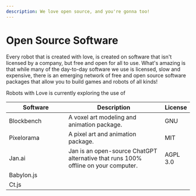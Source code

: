 ```yaml
---
description: We love open source, and you're gonna too!
---
```


# Open Source Software

Every robot that is created with love,  is created on software that isn't licensed by a company, but free and open for all to use. What's amazing is that while many of the day-to-day software we use is licensed, slow and expensive, there is an emerging network of free and open source software packages that allow you to build games and robots of all kinds!

Robots with Love is currently exploring the use of&#x20;

<table><thead><tr><th width="160">Software</th><th width="284">Description</th><th>License</th></tr></thead><tbody><tr><td>Blockbench</td><td>A voxel art modeling and animation package.</td><td>GNU </td></tr><tr><td>Pixelorama</td><td>A pixel art and animation package.</td><td>MIT</td></tr><tr><td>Jan.ai</td><td>Jan is an open-source ChatGPT alternative that runs 100% offline on your computer.</td><td>AGPL 3.0</td></tr><tr><td>Babylon.js</td><td></td><td></td></tr><tr><td>Ct.js</td><td></td><td></td></tr></tbody></table>
